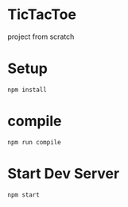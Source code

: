 # TicTacToe
project from scratch

# Setup
 `npm install`

# compile
`npm run compile`

# Start Dev Server
`npm start`

